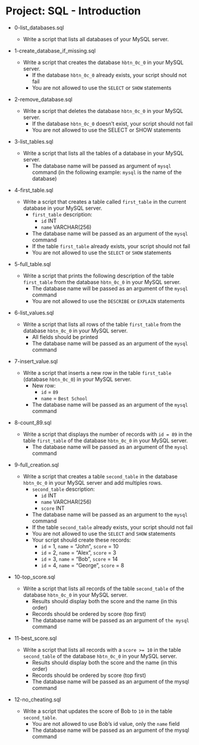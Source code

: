 # Project: SQL - Introduction

*   0-list_databases.sql
    - Write a script that lists all databases of your MySQL server.

*   1-create_database_if_missing.sql
    - Write a script that creates the database `hbtn_0c_0` in your MySQL server.
      - If the database `hbtn_0c_0` already exists, your script should not fail
      - You are not allowed to use the `SELECT` or `SHOW` statements

*   2-remove_database.sql
    - Write a script that deletes the database `hbtn_0c_0` in your MySQL server.
      - If the database `hbtn_0c_0` doesn’t exist, your script should not fail
      - You are not allowed to use the SELECT or SHOW statements

*   3-list_tables.sql
    - Write a script that lists all the tables of a database in your MySQL server.
      - The database name will be passed as argument of `mysql` command (in the following example: `mysql` is the name of the database)

*   4-first_table.sql
    - Write a script that creates a table called `first_table` in the current database in your MySQL server.
      - `first_table` description:
        - `id` INT
        - `name` VARCHAR(256)
      - The database name will be passed as an argument of the `mysql` command
      - If the table `first_table` already exists, your script should not fail
      - You are not allowed to use the `SELECT` or `SHOW` statements

*   5-full_table.sql
    - Write a script that prints the following description of the table `first_table` from the database `hbtn_0c_0` in your MySQL server.
      - The database name will be passed as an argument of the `mysql` command
      - You are not allowed to use the `DESCRIBE` or `EXPLAIN` statements

*   6-list_values.sql
    - Write a script that lists all rows of the table `first_table` from the database `hbtn_0c_0` in your MySQL server.
      - All fields should be printed
      - The database name will be passed as an argument of the `mysql` command

*   7-insert_value.sql
    - Write a script that inserts a new row in the table `first_table` (database `hbtn_0c_0`) in your MySQL server.
      - New row:
        - `id` = `89`
        - `name` = `Best School`
      - The database name will be passed as an argument of the `mysql` command

*   8-count_89.sql
    - Write a script that displays the number of records with `id = 89` in the table `first_table` of the database `hbtn_0c_0` in your MySQL server.
      - The database name will be passed as an argument of the `mysql` command

*   9-full_creation.sql
    - Write a script that creates a table `second_table` in the database `hbtn_0c_0` in your MySQL server and add multiples rows.
      - `second_table` description:
        - `id` INT
        - `name` VARCHAR(256)
        - `score` INT
      - The database name will be passed as an argument to the `mysql` command
      - If the table `second_table` already exists, your script should not fail
      - You are not allowed to use the `SELECT` and `SHOW` statements
      - Your script should create these records:
        - `id` = 1, `name` = “John”, `score` = 10
        - `id` = 2, `name` = “Alex”, `score` = 3
        - `id` = 3, `name` = “Bob”, `score` = 14
        - `id` = 4, `name` = “George”, `score` = 8

*   10-top_score.sql
    - Write a script that lists all records of the table `second_table` of the database `hbtn_0c_0` in your MySQL server.
      - Results should display both the score and the name (in this order)
      - Records should be ordered by score (top first)
      - The database name will be passed as an argument of `the mysql` command

*   11-best_score.sql
    - Write a script that lists all records with a `score >= 10` in the table `second_table` of the database `hbtn_0c_0` in your MySQL server.
      - Results should display both the score and the name (in this order)
      - Records should be ordered by score (top first)
      - The database name will be passed as an argument of the mysql command

*   12-no_cheating.sql
    - Write a script that updates the score of Bob to `10` in the table `second_table`.
      - You are not allowed to use Bob’s id value, only the `name` field
      - The database name will be passed as an argument of the mysql command

